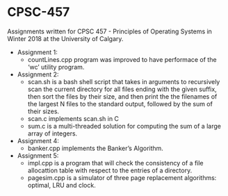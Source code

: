 # CPSC-457
Assignments written for CPSC 457 - Principles of Operating Systems in Winter 2018 at the University of Calgary.

* Assignment 1: 
  * countLines.cpp program was improved to have performace of the ‘wc’ utility program.
* Assignment 2:
  * scan.sh is a bash shell script that takes in arguments to recursively scan the current directory for all files ending with the given suffix, then sort the files by their size, and then print the the filenames of the largest N files to the standard output, followed by the sum of their sizes.
  * scan.c implements scan.sh in C
  * sum.c is a multi-threaded solution for computing the sum of a large array of integers.
* Assignment 4: 
  * banker.cpp implements the Banker’s Algorithm.
* Assignment 5: 
  * impl.cpp is a program that will check the consistency of a file allocattion table with respect to the entries of a directory.
  * pagesim.cpp is a simulator of three page replacement algorithms: optimal, LRU and clock.
